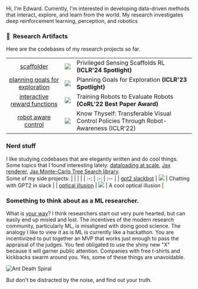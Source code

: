 Hi, I'm Edward. Currently, I'm interested in developing data-driven methods that interact, explore, and learn from the world. My research investigates deep reinforcement learning, perception, and robotics

### 🤖&nbsp; Research Artifacts
Here are the codebases of my research projects so far.

|     |     |     |
| :-: | :-: | :-- |
| [scaffolder](https://github.com/penn-pal-lab/scaffolder) | ![](https://img.shields.io/github/stars/penn-pal-lab/scaffolder?label=%E2%98%85) | Privileged Sensing Scaffolds RL __(ICLR'24 Spotlight)__ |
| [planning goals for exploration](https://github.com/penn-pal-lab/peg) | ![](https://img.shields.io/github/stars/penn-pal-lab/peg?label=%E2%98%85) | Planning Goals for Exploration __(ICLR'23 Spotlight)__|
| [interactive reward functions](https://github.com/penn-pal-lab/interactive_reward_functions) | ![](https://img.shields.io/github/stars/penn-pal-lab/interactive_reward_functions?label=%E2%98%85) | Training Robots to Evaluate Robots __(CoRL'22 Best Paper Award)__ |
| [robot aware control](https://github.com/penn-pal-lab/robot_aware_control) | ![](https://img.shields.io/github/stars/penn-pal-lab/robot_aware_control?label=%E2%98%85) | Know Thyself: Transferable Visual Control Policies Through Robot-Awareness (ICLR'22) |



### Nerd stuff
I like studying codebases that are elegantly written and do cool things. Some topics that I found interesting lately: [dataloading at scale](https://www.moderndescartes.com/essays/shuffle_viz/), [Jax renderer](https://github.com/JoeyTeng/jaxrenderer), [Jax Monte-Carlo Tree Search library](https://github.com/google-deepmind/mctx).  
Some of my side projects:
|     |     |     |
| :-: | :-: | :-- |
| [gpt2 slackbot](https://github.com/edwhu/slack-gpt2) | ![](https://img.shields.io/github/stars/edwhu/slack-gpt2?label=%E2%98%85) | Chatting with GPT2 in slack |
| [optical illusion](https://github.com/edwhu/optical_illusion) | ![](https://img.shields.io/github/stars/edwhu/optical_illusion?label=%E2%98%85) | A cool optical illusion |

### Something to think about as a ML researcher.
What is [your way](https://www.lesswrong.com/tag/twelfth-virtue-the)? I think researchers start out very pure hearted, but can easily end up misled and lost. The incentives of the modern research community, particularly ML, is misaligned with doing good science. The analogy I like to view it as is ML is currently like a hackathon. You are incentivized to put together an MVP that works just enough to pass the appraisal of the judges. You feel obligated to use the shiny new "X" because it will garner public attention. Companies with free t-shirts and kickbacks swarm around you.  Yes, some of these things are unavoidable.

![Ant Death Spiral](https://github.com/edwhu/edwhu/blob/master/ant_death_spiral.gif)


But don't be distracted by the noise, and find out your truth.
